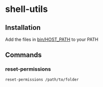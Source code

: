 # shell-utils

## Installation

Add the files in [bin/HOST_PATH](bin/HOST_PATH) to your PATH

## Commands

### reset-permissions

```shell
reset-permissions /path/to/folder
```
